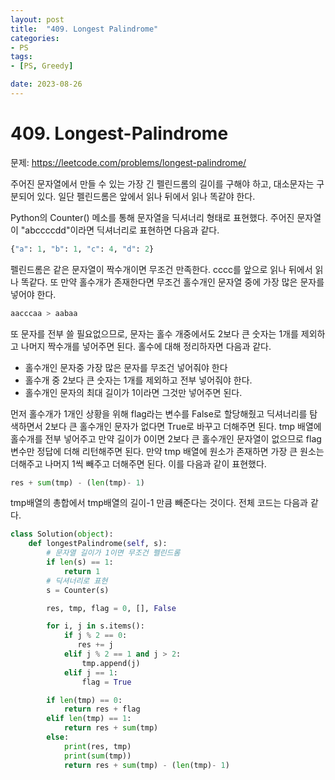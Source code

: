 ```yaml
---
layout: post
title:  "409. Longest Palindrome"
categories:
- PS
tags:
- [PS, Greedy]

date: 2023-08-26
---
```

# 409. Longest-Palindrome
문제: https://leetcode.com/problems/longest-palindrome/

주어진 문자열에서 만들 수 있는 가장 긴 펠린드롬의 길이를 구해야 하고, 대소문자는 구분되어 있다.
일단 펠린드롬은 앞에서 읽나 뒤에서 읽나 똑같야 한다.

Python의 Counter() 메소를 통해 문자열을 딕셔너리 형태로 표현했다.
주어진 문자열이 "abccccdd"이라면 딕셔너리로 표현하면 다음과 같다.
```python
{"a": 1, "b": 1, "c": 4, "d": 2}
```
펠린드롬은 같은 문자열이 짝수개이면 무조건 만족한다.
cccc를 앞으로 읽나 뒤에서 읽나 똑같다. 또 만약 홀수개가 존재한다면 무조건 홀수개인 문자열 중에 가장 많은 문자를 넣어야 한다.

```python
aacccaa > aabaa
```
또 문자를 전부 쓸 필요없으므로, 문자는 홀수 개중에서도 2보다 큰 숫자는 1개를 제외하고 나머지 짝수개를 넣어주면 된다.
홀수에 대해 정리하자면 다음과 같다.
- 홀수개인 문자중 가장 많은 문자를 무조건 넣어줘야 한다
- 홀수개 중 2보다 큰 숫자는 1개를 제외하고 전부 넣어줘야 한다.
- 홀수개인 문자의 최대 길이가 1이라면 그것만 넣어주면 된다.

먼저 홀수개가 1개인 상황을 위해 flag라는 변수를 False로 할당해줬고 딕셔너리를 탐색하면서 2보다 큰 홀수개인 문자가 없다면 True로 바꾸고 더해주면 된다.
tmp 배열에 홀수개를 전부 넣어주고 만약 길이가 0이면 2보다 큰 홀수개인 문자열이 없으므로 flag 변수만 정답에 더해 리턴해주면 된다.
만약 tmp 배열에 원소가 존재하면 가장 큰 원소는 더해주고 나머지 1씩 빼주고 더해주면 된다.
이를 다음과 같이 표현했다.
```python
res + sum(tmp) - (len(tmp)- 1)
```
tmp배열의 총합에서 tmp배열의 길이-1 만큼 빼준다는 것이다.
전체 코드는 다음과 같다.
```python
class Solution(object):
    def longestPalindrome(self, s):
        # 문자열 길이가 1이면 무조건 펠린드롬
        if len(s) == 1:
            return 1
        # 딕셔너리로 표현
        s = Counter(s)

        res, tmp, flag = 0, [], False

        for i, j in s.items():
            if j % 2 == 0:
               res += j
            elif j % 2 == 1 and j > 2:
                tmp.append(j)
            elif j == 1:
                flag = True

        if len(tmp) == 0:
            return res + flag
        elif len(tmp) == 1:
            return res + sum(tmp)
        else:
            print(res, tmp)
            print(sum(tmp))
            return res + sum(tmp) - (len(tmp)- 1)
```

